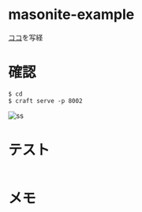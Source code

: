 # masonite-example

[ココ](https://qiita.com/dumblepy/items/9aaf2e56fee05851117c)を写経

# 確認

```
$ cd 
$ craft serve -p 8002
```

![ss](./doc-image/ss1.png)

# テスト

```
```


# メモ

## 
```
```

## 
```
```

